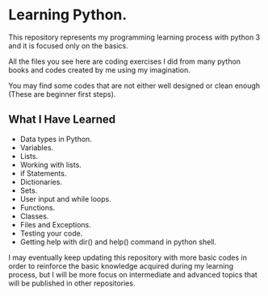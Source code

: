 # Learning Python.

This repository represents my programming learning
process with python 3 and it is focused only on the
basics.

All the files you see here are coding exercises I
did from many python books and codes created by me
using my imagination.

You may find some codes that are not either well
designed or clean enough (These are beginner first
steps).

## What I Have Learned
* Data types in Python.
* Variables.
* Lists.
* Working with lists.
* if Statements.
* Dictionaries.
* Sets.
* User input and while loops.
* Functions.
* Classes.
* Files and Exceptions.
* Testing your code.
* Getting help with dir() and help() command
in python shell.

I may eventually keep updating this repository with
more basic codes in order to reinforce the basic
knowledge acquired during my learning process, but I
will be more focus on intermediate and advanced
topics that will be published in other repositories.
